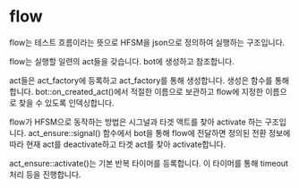 # flow 

flow는 테스트 흐름이라는 뜻으로 HFSM을 json으로 정의하여 실행하는 구조입니다. 

flow는 실행할 일련의 act들을 갖습니다. bot에 생성하고 참조합니다. 

act들은 act_factory에 등록하고 act_factory를 통해 생성합니다. 
생성은 함수를 통해 합니다. bot::on_created_act()에서 적절한 
이름으로 보관하고 flow에 지정한 이름으로 찾을 수 있도록 인덱싱합니다. 

flow가 HFSM으로 동작하는 방법은 시그널과 타겟 액트를 찾아 activate 하는 
구조입니다. act_ensure::signal() 함수에서 bot을 통해 flow에 전달하면 
정의된 전환 정보에 따라 현재 act를 deactivate하고 타겟 act를 찾아 activate합니다. 

act_ensure::activate()는 기본 반복 타이머를 등록합니다. 
이 타이머를 통해 timeout 처리 등을 진행합니다. 

